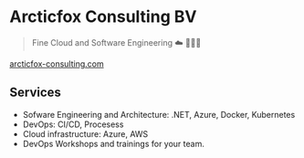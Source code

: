 # Arcticfox Consulting BV

> Fine Cloud and Software Engineering ☁️ 👩🏼‍💻

[arcticfox-consulting.com](https://arcticfox-consulting.com/)

## Services

* Sofware Engineering and Architecture: .NET, Azure, Docker, Kubernetes
* DevOps: CI/CD, Procesess
* Cloud infrastructure: Azure, AWS
* DevOps Workshops and trainings for your team.
